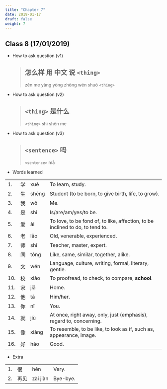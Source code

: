 ```yaml
---
title: "Chapter 7"
date: 2019-01-17
draft: false
weight: 7
---
```


## Class 8 (17/01/2019)

- How to ask question (v1)

    > ## 怎么样 用 中文 说 `<thing>`
    > zěn me yàng yòng zhōng wén shuō `<thing>`

- How to ask question (v2)

    > ## `<thing>` 是什么 
    > `<thing>` shì shěn me 

- How to ask question (v3)

    > ## `<sentence>` 吗 
    > `<sentence>` mā

- Words learned

|     |      |            |                |
|-----|------|------------|----------------|
| 1.  | 学   | xué   | To learn, study. |
| 2.  | 生   | shēng | Student (to be born, to give birth, life, to grow). |
| 3.  | 我   | wǒ    | Me. |
| 4.  | 是   | shì   | Is/are/am/yes/to be. |
| 5.  | 爱   | ài    | To love, to be fond of, to like, affection, to be inclined to do, to tend to. |
| 6.  | 老   | lǎo   | Old, venerable, experienced. |
| 7.  | 师   | shī   | Teacher, master, expert. |
| 8.  | 同   | tóng  | Like, same, similar, together, alike. |
| 9.  | 文   | wén   | Language, culture, writing, formal, literary, gentle. |
| 10. | 校   | xiào  | To proofread, to check, to compare, **school**. |
| 11. | 家   | jiā   | Home. |
| 12. | 他   | tā    | Him/her. |
| 13. | 你   | nǐ    | You. |
| 14. | 就   | jiù   | At once, right away, only, just (emphasis), regard to, concerning. |
| 15. | 像   | xiàng | To resemble, to be like, to look as if, such as, appearance, image. |
| 16. | 好   | hǎo   | Good. |

- Extra

|     |      |            |                |
|-----|------|------------|----------------|
| 1.  | 很   | hěn   | Very. |
| 2.  | 再见   | zài jiàn | Bye-bye. |


